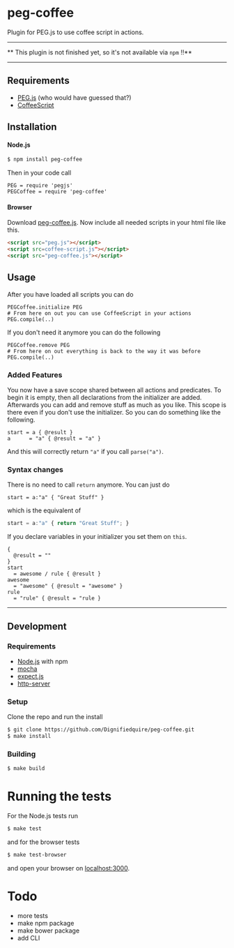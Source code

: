 peg-coffee
==========

Plugin for PEG.js to use coffee script in actions.

---

** This plugin is not finished yet, so it's not available via `npm` !!**

---

## Requirements

* [PEG.js](http://pegjs.majda.cz/) (who would have guessed that?)
* [CoffeeScript](http://coffeescript.org/)

## Installation

#### Node.js

```bash
$ npm install peg-coffee
```
Then in your code call
```coffee-script
PEG = require 'pegjs'
PEGCoffee = require 'peg-coffee'
```

#### Browser

Download
[peg-coffee.js](https://raw.github.com/Dignifiedquire/peg-coffee/master/lib/peg-coffee.js).
Now include all needed scripts in your html file like this.
```html
<script src="peg.js"></script>
<script src=coffee-script.js"></script>
<script src="peg-coffee.js"></script>
```

## Usage
After you have loaded all scripts you can do

```coffee-script
PEGCoffee.initialize PEG
# From here on out you can use CoffeeScript in your actions
PEG.compile(..)
```
If you don't need it anymore you can do the following
```coffee-script
PEGCoffee.remove PEG
# From here on out everything is back to the way it was before
PEG.compile(..)
```

### Added Features
You now have a save scope shared between all actions and predicates. 
To begin it is empty, then all declarations from the initializer are
added. Afterwards you can add and remove stuff as much as you like.
This scope is there even if you don't use the initializer. So you can
do something like the following.
```coffee-script
start = a { @result }
a      = "a" { @result = "a" }
```
And this will correctly return `"a"` if you call `parse("a")`.

### Syntax changes
There is no need to call `return` anymore. You can just do
```coffee-script
start = a:"a" { "Great Stuff" }
```
which is the equivalent of

```javascript
start = a:"a" { return "Great Stuff"; }
```

If you declare variables in your initializer you set them on `this`.
```coffee-script
{
  @result = ""
}
start
  = awesome / rule { @result }
awesome
  = "awesome" { @result = "awesome" }
rule
  = "rule" { @result = "rule }
```



-------------

## Development


### Requirements

* [Node.js](http://nodejs.org/) with npm
* [mocha](http://visionmedia.github.com/mocha/)
* [expect.js](https://github.com/LearnBoost/expect.js)
* [http-server](https://github.com/nodeapps/http-server)


### Setup

Clone the repo and run the install
```bash
$ git clone https://github.com/Dignifiedquire/peg-coffee.git
$ make install
```

### Building

```bash
$ make build
```

# Running the tests

For the Node.js tests run
```bash
$ make test
```
and for the browser tests
```bash
$ make test-browser
```
and open your browser on [localhost:3000](http://localhost:3000).



# Todo

* more tests
* make npm package
* make bower package
* add CLI 
